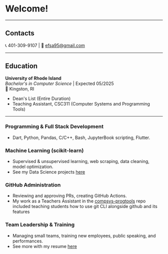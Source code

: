 # Welcome!
---
## Contacts
📞 401-309-9107 | 📧 efsa95@gmail.com  

---

## Education  
**University of Rhode Island**  
*Bachelor's in Computer Science* | Expected 05/2025  
📍 Kingston, RI  
- Dean's List (Entire Duration)  
- Teaching Assistant, CSC311 (Computer Systems and Programming Tools)  

---  

### **Programming & Full Stack Development**  
- Dart, Python, Pandas, C/C++, Bash, JupyterBook scripting, Flutter.  

### **Machine Learning (scikit-learn)**  
- Supervised & unsupervised learning, web scraping, data cleaning, model optimization.
- See my Data Science projects [here](https://efsa95.github.io/intro-to-ds/README.html)

### **GitHub Administration**  
- Reviewing and approving PRs, creating GitHub Actions.
- My work as a Teachers Assistant in the [compsys-progtools](https://github.com/compsys-progtools) repo included teaching students how
  to use git CLI alongside github and its features

### **Team Leadership & Training**  
- Managing small teams, training new employees, public speaking, and performances.
- See more with my resume [here](https://github.com/efsa95/efsa95/blob/main/files/ElijahSmithAntonidesResume2025.pdf)
